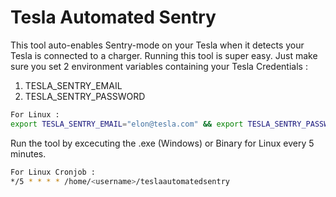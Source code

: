 # Tesla Automated Sentry

This tool auto-enables Sentry-mode on your Tesla when it detects your Tesla is connected to a charger.
Running this tool is super easy. Just make sure you set 2 environment variables containing your Tesla Credentials : 

1. TESLA_SENTRY_EMAIL
2. TESLA_SENTRY_PASSWORD

```bash
For Linux : 
export TESLA_SENTRY_EMAIL="elon@tesla.com" && export TESLA_SENTRY_PASSWORD="roadster"
```

Run the tool by excecuting the .exe (Windows) or Binary for Linux every 5 minutes.

```bash
For Linux Cronjob : 
*/5 * * * * /home/<username>/teslaautomatedsentry
```